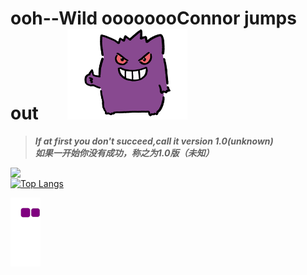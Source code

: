 
# ooh--Wild oooooooConnor jumps out &nbsp;&nbsp;&nbsp;&nbsp;&nbsp; ![Gengar gif](https://github.com/oooooooConnor/oooooooConnor/blob/main/images/Gengar.gif)

> ***If at first you don't succeed,call it version 1.0(unknown)*** <br /> ***如果一开始你没有成功，称之为1.0版（未知）***

<img align="left" src="https://github-readme-stats.vercel.app/api?username=oooooooconnor"><br>
<img align="reight">[![Top Langs](https://github-readme-stats.vercel.app/api/top-langs/?username=oooooooConnor&layout=compact)](https://github.com/anuraghazra/github-readme-stats)

<!--- 贪吃蛇代码贡献图 --->
![snake gif](https://github.com/oooooooConnor/oooooooConnor/blob/output/github-contribution-grid-snake.gif)
<!-- ![Snake animation](https://github.com/oooooooConnor/oooooooConnor/blob/output/github-contribution-grid-snake.svg) -->

<!--- ![](https://raw.githubusercontent.com/oooooooConnor/oooooooConnor/main/assets/github-contribution-grid-snake.svg) --->
<!--- <div align="center"><img src="https://cdn.jsdelivr.net/gh/oooooooConnor/oooooooConnor/assets/github-contribution-grid-snake.svg" /></div> --->

<!---
oooooooConnor/oooooooConnor is a ✨ special ✨ repository because its `README.md` (this file) appears on your GitHub profile.
You can click the Preview link to take a look at your changes.
--->

<!-- 
&nbsp;&nbsp;&nbsp;&nbsp;&nbsp;&nbsp;&nbsp;&nbsp;程序员（震声）👨‍💻
一旦接受了自己的Bug🎶那我就是 无敌的🎵    
发生什么事了🔉发生什么事了🔉发生什么事了🔉    
变身！！🎶    
发生什么事了🔉发生什么事了🔉    
释放自我（字正腔圆）🔊    
哼啊啊啊啊啊啊啊啊🎶    
🎤🎶走→我→的↗路↑↑🎶    
🎶假↓面↑骑↑士↓～～～🎵    
🎶o→o→o→o→o→o→o↗connor↘↗🎶 
-->
